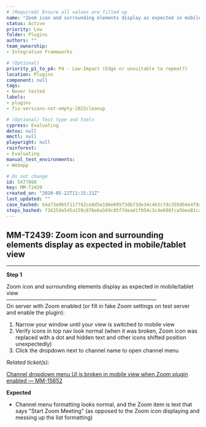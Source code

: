 ```yaml
---
# (Required) Ensure all values are filled up
name: "Zoom icon and surrounding elements display as expected in mobile/tablet view"
status: Active
priority: Low
folder: Plugins
authors: ""
team_ownership: 
- Integration Frameworks

# (Optional)
priority_p1_to_p4: P4 - Low-Impact (Edge or unsuitable to repeat?)
location: Plugins
component: null
tags: 
- Never tested
labels: 
- plugins
- fix-versions-not-empty-2022cleanup

# (Optional) Test type and tools
cypress: Evaluating
detox: null
mmctl: null
playwright: null
rainforest: 
- Evaluating
manual_test_environments: 
- Webapp

# Do not change
id: 5477860
key: MM-T2439
created_on: "2020-05-22T11:15:21Z"
last_updated: ""
case_hashed: 64a73e065f117742ce8d5e186e695f3db73de34c4b3c7dc359db4e4f9ad083998170e5045964279a2f0b4539c82d0965
steps_hashed: f1625de545a159c876e6a569c85f7dead1f054c3c4e698fca5bea81ca81df768784654cf2c521fd9b51f694d1735c9aa
---
```


<!-- (Auto-generated) Based on frontmatter's "key" and "name" -->

## MM-T2439: Zoom icon and surrounding elements display as expected in mobile/tablet view

---

**Step 1**

Zoom icon and surrounding elements display as expected in mobile/tablet view\
————————————————————————————\
On server with Zoom enabled (or fill in fake Zoom settings on test server and enable the plugin):

1. Narrow your window until your view is switched to mobile view
2. Verify icons in top nav look normal (when it was broken, Zoom icon was replaced with a dot and hidden text and other icons shifted position unexpectedly)
3. Click the dropdown next to channel name to open channel menu

_Related ticket(s):_

[Channel dropdown menu UI is broken in mobile view when Zoom plugin enabled — MM-15652](http://mmthttps%3A//mattermost.atlassian.net/browse/MM-15652)

**Expected**

- Channel menu formatting looks normal, and the Zoom item is text that says "Start Zoom Meeting" (as opposed to the Zoom icon displaying and messing up the list formatting)
